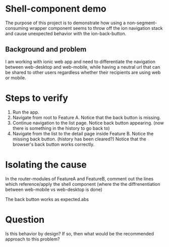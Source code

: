 # Shell-component demo
The purpose of this project is to demonstrate how using a non-segment-consuming wrapper component seems to throw off the ion navigation stack and cause unexpected behavior with the ion-back-button.

## Background and problem
I am working with ionic web app and need to differentiate the navigation between web-desktop and web-mobile, while having a neutral url that can be shared to other users regardless whether their recipients are using web or mobile.

# Steps to verify
1. Run the app.
2. Navigate from root to Feature A. Notice that the back button is missing.
3. Continue navigation to the list page. Notice back button appearing. (now there is something in the history to go back to)
4. Navigate from the list to the detail page inside Feature B. Notice the missing back button. (history has been cleared?) Notice that the browser's back button works correctly.

# Isolating the cause
In the router-modules of FeatureA and FeatureB, comment out the lines which reference/apply the shell component (where the the diffrenentiation between web-mobile vs web-desktop is done)

The back button works as expected.abs

# Question
Is this behavior by design? If so, then what would be the recommended approach to this problem?
